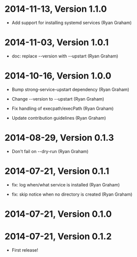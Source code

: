 2014-11-13, Version 1.1.0
=========================

 * Add support for installing systemd services (Ryan Graham)


2014-11-03, Version 1.0.1
=========================

 * doc: replace --version with --upstart (Ryan Graham)


2014-10-16, Version 1.0.0
=========================

 * Bump strong-service-upstart dependency (Ryan Graham)

 * Change --version to --upstart (Ryan Graham)

 * Fix handling of execpath/execPath (Ryan Graham)

 * Update contribution guidelines (Ryan Graham)


2014-08-29, Version 0.1.3
=========================

 * Don't fail on --dry-run (Ryan Graham)


2014-07-21, Version 0.1.1
=========================

 * fix: log when/what service is installed (Ryan Graham)

 * fix: skip notice when no directory is created (Ryan Graham)


2014-07-21, Version 0.1.0
=========================



2014-07-21, Version 0.1.2
=========================

 * First release!
